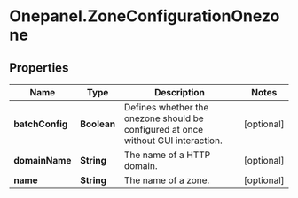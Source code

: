 # Onepanel.ZoneConfigurationOnezone

## Properties
Name | Type | Description | Notes
------------ | ------------- | ------------- | -------------
**batchConfig** | **Boolean** | Defines whether the onezone should be configured at once without GUI interaction.  | [optional] 
**domainName** | **String** | The name of a HTTP domain. | [optional] 
**name** | **String** | The name of a zone. | [optional] 


